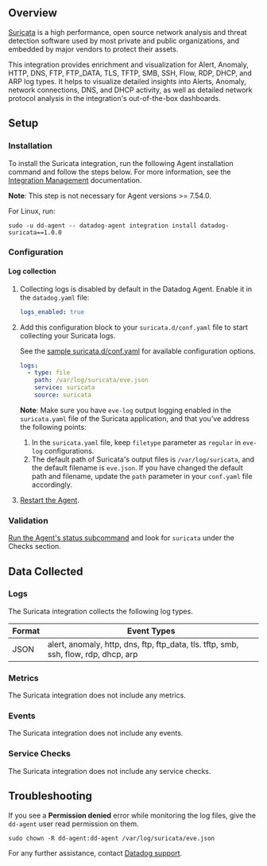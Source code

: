 ## Overview

[Suricata][4] is a high performance, open source network analysis and threat detection software used by most private and public organizations, and embedded by major vendors to protect their assets.

This integration provides enrichment and visualization for Alert, Anomaly, HTTP, DNS, FTP, FTP_DATA, TLS, TFTP, SMB, SSH, Flow, RDP, DHCP, and ARP log types. It helps to visualize detailed insights into Alerts, Anomaly, network connections, DNS, and DHCP activity, as well as detailed network protocol analysis in the integration's out-of-the-box dashboards.

## Setup

### Installation

To install the Suricata integration, run the following Agent installation command and follow the steps below. For more information, see the [Integration Management][5] documentation.

**Note**: This step is not necessary for Agent versions >= 7.54.0.

For Linux, run:
  ```shell
  sudo -u dd-agent -- datadog-agent integration install datadog-suricata==1.0.0
  ```

### Configuration

#### Log collection

1. Collecting logs is disabled by default in the Datadog Agent. Enable it in the `datadog.yaml` file:

   ```yaml
   logs_enabled: true
   ```

2. Add this configuration block to your `suricata.d/conf.yaml` file to start collecting your Suricata logs.

   See the [sample suricata.d/conf.yaml][6] for available configuration options.

   ```yaml
   logs:
     - type: file
       path: /var/log/suricata/eve.json
       service: suricata
       source: suricata
   ```
   **Note**: Make sure you have `eve-log` output logging enabled in the `suricata.yaml` file of the Suricata application, and that you've address the following points:
   1. In the `suricata.yaml` file, keep `filetype` parameter as `regular` in `eve-log` configurations.
   2. The default path of Suricata's output files is `/var/log/suricata`, and the default filename is `eve.json`. If you have changed the default path and filename, update the `path` parameter in your `conf.yaml` file accordingly.

3. [Restart the Agent][3].

### Validation

[Run the Agent's status subcommand][7] and look for `suricata` under the Checks section.

## Data Collected

### Logs

The Suricata integration collects the following log types.

| Format     | Event Types    |
| ---------  | -------------- |
| JSON | alert, anomaly, http, dns, ftp, ftp_data, tls. tftp, smb, ssh, flow, rdp, dhcp, arp|

### Metrics

The Suricata integration does not include any metrics.

### Events

The Suricata integration does not include any events.

### Service Checks

The Suricata integration does not include any service checks.

## Troubleshooting

If you see a **Permission denied** error while monitoring the log files, give the `dd-agent` user read permission on them.

  ```shell
  sudo chown -R dd-agent:dd-agent /var/log/suricata/eve.json
  ```

For any further assistance, contact [Datadog support][1].

[1]: https://docs.datadoghq.com/help/
[2]: https://app.datadoghq.com/account/settings/agent/latest
[3]: https://docs.datadoghq.com/agent/guide/agent-commands/#start-stop-and-restart-the-agent
[4]: https://suricata.io/
[5]: https://docs.datadoghq.com/agent/guide/integration-management/?tab=linux#install
[6]: https://github.com/DataDog/integrations-core/blob/master/suricata/datadog_checks/suricata/data/conf.yaml.example
[7]: https://docs.datadoghq.com/agent/guide/agent-commands/#agent-status-and-information